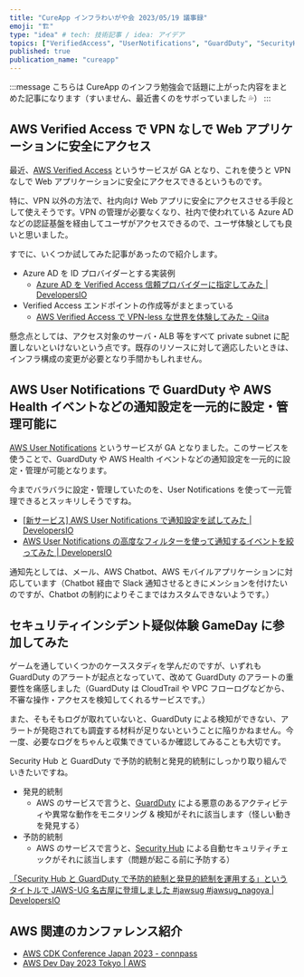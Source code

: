 ```yaml
---
title: "CureApp インフラわいがや会 2023/05/19 議事録"
emoji: "🏗"
type: "idea" # tech: 技術記事 / idea: アイデア
topics: ["VerifiedAccess", "UserNotifications", "GuardDuty", "SecurityHub"]
published: true
publication_name: "cureapp"
---
```


:::message
こちらは CureApp のインフラ勉強会で話題に上がった内容をまとめた記事になります（すいません、最近書くのをサボっていました 💦）
:::

## AWS Verified Access で VPN なしで Web アプリケーションに安全にアクセス

最近、[AWS Verified Access](https://aws.amazon.com/jp/verified-access/) というサービスが GA となり、これを使うと VPN なしで Web アプリケーションに安全にアクセスできるというものです。

特に、VPN 以外の方法で、社内向け Web アプリに安全にアクセスさせる手段として使えそうです。VPN の管理が必要なくなり、社内で使われている Azure AD などの認証基盤を経由してユーザがアクセスできるので、ユーザ体験としても良いと思いました。

すでに、いくつか試してみた記事があったので紹介します。

- Azure AD を ID プロバイダーとする実装例
  - [Azure AD を Verified Access 信頼プロバイダーに指定してみた | DevelopersIO](https://dev.classmethod.jp/articles/verified-access-azure-ad/#toc-1)
- Verified Access エンドポイントの作成等がまとまっている
  - [AWS Verified Access で VPN-less な世界を体験してみた - Qiita](https://qiita.com/hayao_k/items/5f3b8a88a0ea75828f95)

懸念点としては、アクセス対象のサーバ・ALB 等をすべて private subnet に配置しないといけないという点です。既存のリソースに対して適応したいときは、インフラ構成の変更が必要となり手間かもしれません。

## AWS User Notifications で GuardDuty や AWS Health イベントなどの通知設定を一元的に設定・管理可能に

[AWS User Notifications](https://docs.aws.amazon.com/notifications/latest/userguide/what-is-service.html) というサービスが GA となりました。このサービスを使うことで、GuardDuty や AWS Health イベントなどの通知設定を一元的に設定・管理が可能となります。

今までバラバラに設定・管理していたのを、User Notifications を使って一元管理できるとスッキリしそうですね。

- [[新サービス] AWS User Notifications で通知設定を試してみた | DevelopersIO](https://dev.classmethod.jp/articles/aws-user-notifications-release/)
- [AWS User Notifications の高度なフィルターを使って通知するイベントを絞ってみた | DevelopersIO](https://dev.classmethod.jp/articles/aws-user-notifications-advanced-filter-event-notification/)

通知先としては、メール、AWS Chatbot、AWS モバイルアプリケーションに対応しています（Chatbot 経由で Slack 通知させるときにメンションを付けたいのですが、Chatbot の制約によりそこまではカスタムできないようです。）

## セキュリティインシデント疑似体験 GameDay に参加してみた

ゲームを通していくつかのケーススタディを学んだのですが、いずれも GuardDuty のアラートが起点となっていて、改めて GuardDuty のアラートの重要性を痛感しました（GuardDuty は CloudTrail や VPC フローログなどから、不審な操作・アクセスを検知してくれるサービスです。）

また、そもそもログが取れていないと、GuardDuty による検知ができない、アラートが発砲されても調査する材料が足りないということに陥りかねません。今一度、必要なログをちゃんと収集できているか確認してみることも大切です。

Security Hub と GuardDuty で予防的統制と発見的統制にしっかり取り組んでいきたいですね。

- 発見的統制
  - AWS のサービスで言うと、[GuardDuty](https://aws.amazon.com/jp/guardduty/) による悪意のあるアクティビティや異常な動作をモニタリング & 検知がそれに該当します（怪しい動きを発見する）
- 予防的統制
  - AWS のサービスで言うと、[Security Hub](https://aws.amazon.com/jp/security-hub/) による自動セキュリティチェックがそれに該当します（問題が起こる前に予防する）

[「Security Hub と GuardDuty で予防的統制と発見的統制を運用する」というタイトルで JAWS-UG 名古屋に登壇しました #jawsug #jawsug_nagoya | DevelopersIO](https://dev.classmethod.jp/articles/22020128_jawsug_nagoya_security_control/)

## AWS 関連のカンファレンス紹介

- [AWS CDK Conference Japan 2023 - connpass](https://jawsug-cdk.connpass.com/event/278205/)
- [AWS Dev Day 2023 Tokyo | AWS](https://aws.amazon.com/jp/events/devday/japan/)
